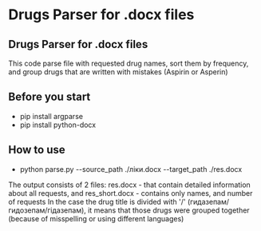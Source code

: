 # Drugs Parser for .docx files


## Drugs Parser for .docx files
This  code parse file with requested drug names, sort them by frequency, and group drugs that are written with mistakes (Aspirin or Asperin)

## Before you start
- pip install argparse
- pip install python-docx

## How to use
- python parse.py --source_path ./ліки.docx --target_path ./res.docx


 The output consists of 2 files: res.docx - that contain detailed information about all requests, and res_short.docx - contains only names, and number of requests 
 In the case the drug title is divided with '/' (гидазепам/гидозепам/гідазепам), it means that those drugs were grouped together (because of misspelling or using different languages) 
